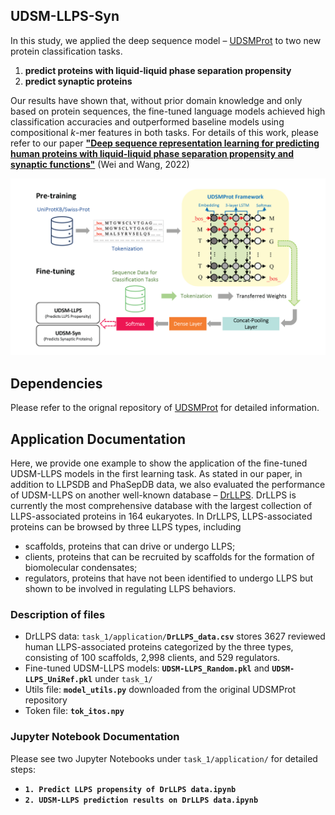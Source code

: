 ## UDSM-LLPS-Syn
In this study, we applied the deep sequence model – [UDSMProt](https://github.com/nstrodt/UDSMProt) to two new protein classification tasks.
1. **predict proteins with liquid-liquid phase separation propensity**
2. **predict synaptic proteins**<br />

Our results have shown that, without prior domain knowledge and only based on protein sequences, the fine-tuned language models achieved high classification accuracies and outperformed baseline models using compositional *k*-mer features in both tasks. For details of this work, please refer to our paper [**"Deep sequence representation learning for predicting human proteins with liquid-liquid phase separation propensity and synaptic functions"**](https://dl.acm.org/doi/10.1145/3535508.3545550) (Wei and Wang, 2022)
<p align = "center">
  <img src="figure1.png" width="650"></img>
</p>

## Dependencies
Please refer to the orignal repository of [UDSMProt](https://github.com/nstrodt/UDSMProt) for detailed information.

## Application Documentation
Here, we provide one example to show the application of the fine-tuned UDSM-LLPS models in the first learning task. As stated in our paper, in addition to LLPSDB and PhaSepDB data, we also evaluated the performance of UDSM-LLPS on another well-known database – [DrLLPS](http://llps.biocuckoo.cn/). DrLLPS is currently the most comprehensive database with the largest collection of LLPS-associated proteins in 164 eukaryotes. In DrLLPS, LLPS-associated proteins can be browsed by three LLPS types, including
<ul>
  <li>scaffolds, proteins that can drive or undergo LLPS;</li>
  <li>clients, proteins that can be recruited by scaffolds for the formation of biomolecular condensates;</li>
  <li>regulators, proteins that have not been identified to undergo LLPS but shown to be involved in regulating LLPS behaviors.</li>
</ul>

### Description of files
<ul>
  <li>DrLLPS data: <code>task_1/application/<b>DrLLPS_data.csv</b></code> stores 3627 reviewed human LLPS-associated proteins categorized by the three types, consisting
of 100 scaffolds, 2,998 clients, and 529 regulators.</li>
  <li>Fine-tuned UDSM-LLPS models: <code><b>UDSM-LLPS_Random.pkl</b></code> and <code><b>UDSM-LLPS_UniRef.pkl</b></code> under <code>task_1/</code></li>
  <li>Utils file: <code><b>model_utils.py</b></code> downloaded from the original UDSMProt repository</li>
  <li>Token file: <code><b>tok_itos.npy</b></code>
</ul>

### Jupyter Notebook Documentation
Please see two Jupyter Notebooks under <code>task_1/application/</code> for detailed steps:
<ul>
<li><code><b>1. Predict LLPS propensity of DrLLPS data.ipynb</b></code></li>
<li><code><b>2. UDSM-LLPS prediction results on DrLLPS data.ipynb</b></code></li>
</ul>
